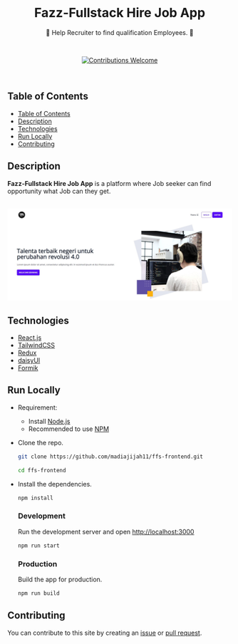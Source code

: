 <div align="center">
  <br>
  <h1><strong>Fazz-Fullstack Hire Job App</strong></h1>
  <p>📄 Help Recruiter to find qualification Employees. 📄</p>
  <br>
  <p align="center">
    <a href="https://github.com/madiajijah11/ffs-frontend/issues"><img alt="Contributions Welcome" src="https://img.shields.io/badge/contributions-welcome-blue.svg?style=flat"></a>
  </p>
  <br>

  <!-- [**View the Web App**](https://exceltodynamodbjson.vercel.app) -->
</div>

## Table of Contents

- [Table of Contents](#table-of-contents)
- [Description](#description)
- [Technologies](#technologies)
- [Run Locally](#run-locally)
- [Contributing](#contributing)

## Description

**Fazz-Fullstack Hire Job App** is a platform where Job seeker can find opportunity what Job can they get.

<!-- ## Live Demo

Check out the web version of **Fazz-Fullstack Hire Job App** here: [https://exceltodynamodbjson.vercel.app](https://exceltodynamodbjson.vercel.app) -->

<br>
<img src="https://raw.githubusercontent.com/madiajijah11/ffs-frontend/main/screenshot/LandingPage.jpg">
<br>

## Technologies

-   [React.js](https://reactjs.org)
-   [TailwindCSS](https://tailwindcss.com)
-   [Redux](https://redux-toolkit.js.org)
-   [daisyUI](https://daisyui.com/)
-   [Formik](https://formik.org/)

## Run Locally

-   Requirement:

    -   Install [Node.js](https://nodejs.org)
    -   Recommended to use [NPM](https://www.npmjs.com/)

-   Clone the repo.

    ```bash
    git clone https://github.com/madiajijah11/ffs-frontend.git
    ```

    ```bash
    cd ffs-frontend
    ```

-   Install the dependencies.

    ```bash
    npm install
    ```

    ### Development

    Run the development server and open [http://localhost:3000](http://localhost:3000)

    ```bash
    npm run start
    ```

    ### Production

    Build the app for production.

    ```bash
    npm run build
    ```

## Contributing

You can contribute to this site by creating an [issue](https://github.com/madiajijah11/ffs-frontend/issues) or [pull request](https://github.com/madiajijah11/ffs-frontend/pulls).
